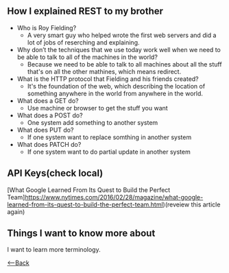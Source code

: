 ## How I explained REST to my brother
* Who is Roy Fielding?
  *  A very smart guy who helped wrote the first web servers and did a lot of jobs of reserching and explaining.
* Why don’t the techniques that we use today work well when we need to be able to talk to all of the machines in the world?
  *  Because we need to be able to talk to all machines about all the stuff that's on all the other mathines, which means redirect.
* What is the HTTP protocol that Fielding and his friends created?
  *  It's the foundation of the web, which describing the location of something anywhere in the world from anywhere in the world.
* What does a GET do?
  *  Use machine or browser to get the stuff you want
* What does a POST do?
  *  One system add something to another system
* What does PUT do?
  *  If one system want to replace somthing in another system
* What does PATCH do?
  *  If one system want to do partial update in another system

## API Keys(check local)

[What Google Learned From Its Quest to Build the Perfect Team]https://www.nytimes.com/2016/02/28/magazine/what-google-learned-from-its-quest-to-build-the-perfect-team.html)(reveiew this article again)

## Things I want to know more about
I want to learn more terminology.

[<--Back](README.md)